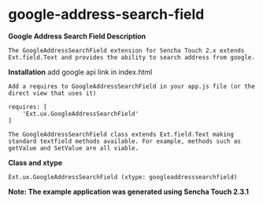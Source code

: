 # google-address-search-field

<b>Google Address Search Field Description</b>

	The GoogleAddressSearchField extension for Sencha Touch 2.x extends Ext.field.Text and provides the ability to search address from google.


<b>Installation</b>
	add google api link in index.html
		<script type="text/javascript" src="https://maps.googleapis.com/maps/api/js?v=3.exp&libraries=places"></script>
	
	Add a requires to GoogleAddressSearchField in your app.js file (or the direct view that uses it)
	
	requires: [
		'Ext.ux.GoogleAddressSearchField'
	]
	
	The GoogleAddressSearchField class extends Ext.field.Text making standard textfield methods available. For example, methods such as getValue and SetValue are all viable.

<b>Class and xtype</b>

	Ext.ux.GoogleAddressSearchField (xtype: googleaddresssearchfield)


<b>Note: The example application was generated using Sencha Touch 2.3.1</b>

